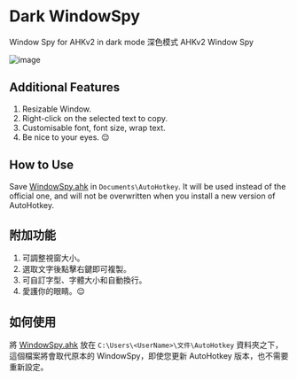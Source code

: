 # Dark WindowSpy
Window Spy for AHKv2 in dark mode
深色模式 AHKv2 Window Spy

![image](https://github.com/nperovic/Dark_WindowSpy/assets/122501303/163fbe48-6cd2-4204-a68a-91629ca2d593)

## Additional Features
1. Resizable Window.
2. Right-click on the selected text to copy.
3. Customisable font, font size, wrap text.
4. Be nice to your eyes. 😌

## How to Use
Save [WindowSpy.ahk](WindowSpy.ahk) in `Documents\AutoHotkey`.
It will be used instead of the official one, and will not be overwritten when you install a new version of AutoHotkey.

## 附加功能
1. 可調整視窗大小。
2. 選取文字後點擊右鍵即可複製。
3. 可自訂字型、字體大小和自動換行。
4. 愛護你的眼睛。😌

## 如何使用
將 [WindowSpy.ahk](WindowSpy.ahk) 放在 `C:\Users\<UserName>\文件\AutoHotkey` 資料夾之下，這個檔案將會取代原本的 WindowSpy，即使您更新 AutoHotkey 版本，也不需要重新設定。
